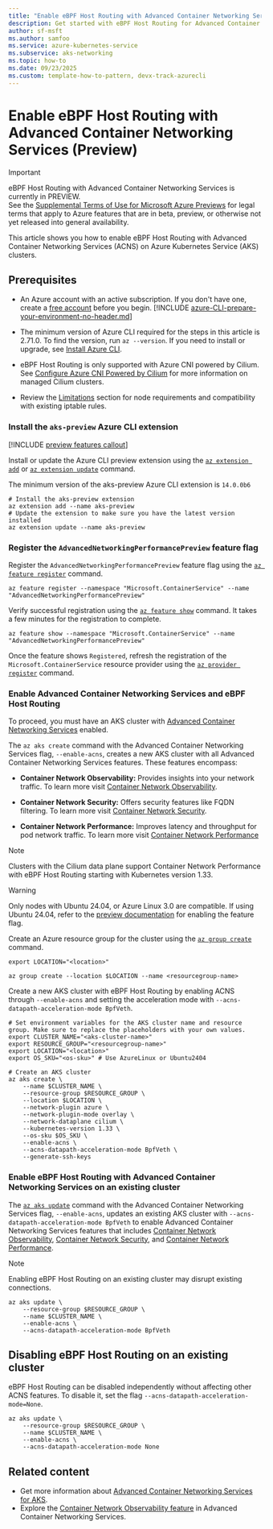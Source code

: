 ```yaml
---
title: "Enable eBPF Host Routing with Advanced Container Networking Services"
description: Get started with eBPF Host Routing for Advanced Container Networking Services on your AKS cluster.
author: sf-msft
ms.author: samfoo
ms.service: azure-kubernetes-service
ms.subservice: aks-networking
ms.topic: how-to
ms.date: 09/23/2025
ms.custom: template-how-to-pattern, devx-track-azurecli
---
```


# Enable eBPF Host Routing with Advanced Container Networking Services (Preview)

> [!IMPORTANT]
> eBPF Host Routing with Advanced Container Networking Services is currently in PREVIEW.  
> See the [Supplemental Terms of Use for Microsoft Azure Previews](https://azure.microsoft.com/support/legal/preview-supplemental-terms/) for legal terms that apply to Azure features that are in beta, preview, or otherwise not yet released into general availability.

This article shows you how to enable eBPF Host Routing with Advanced Container Networking Services (ACNS) on Azure Kubernetes Service (AKS) clusters.

## Prerequisites

- An Azure account with an active subscription. If you don't have one, create a [free account](https://azure.microsoft.com/free/?WT.mc_id=A261C142F) before you begin.
[!INCLUDE [azure-CLI-prepare-your-environment-no-header.md](~/reusable-content/azure-cli/azure-cli-prepare-your-environment-no-header.md)]

- The minimum version of Azure CLI required for the steps in this article is 2.71.0. To find the version, run `az --version`. If you need to install or upgrade, see [Install Azure CLI](/cli/azure/install-azure-cli).

- eBPF Host Routing is only supported with Azure CNI powered by Cilium. See [Configure Azure CNI Powered by Cilium](/azure/aks/azure-cni-powered-by-cilium) for more information on managed Cilium clusters.

- Review the [Limitations](./container-network-performance-ebpf-host-routing.md#limitations) section for node requirements and compatibility with existing iptable rules.

### Install the `aks-preview` Azure CLI extension

[!INCLUDE [preview features callout](~/reusable-content/ce-skilling/azure/includes/aks/includes/preview/preview-callout.md)]

Install or update the Azure CLI preview extension using the [`az extension add`](/cli/azure/extension#az_extension_add) or [`az extension update`](/cli/azure/extension#az_extension_update) command.

 The minimum version of the aks-preview Azure CLI extension is `14.0.0b6`

```azurecli-interactive
# Install the aks-preview extension
az extension add --name aks-preview
# Update the extension to make sure you have the latest version installed
az extension update --name aks-preview
```

### Register the `AdvancedNetworkingPerformancePreview` feature flag

Register the `AdvancedNetworkingPerformancePreview` feature flag using the  [`az feature register`](/cli/azure/feature#az_feature_register) command.

```azurecli-interactive 
az feature register --namespace "Microsoft.ContainerService" --name "AdvancedNetworkingPerformancePreview"
```
Verify successful registration using the [`az feature show`](/cli/azure/feature#az_feature_show) command. It takes a few minutes for the registration to complete.

```azurecli-interactive
az feature show --namespace "Microsoft.ContainerService" --name "AdvancedNetworkingPerformancePreview"
```

Once the feature shows `Registered`, refresh the registration of the `Microsoft.ContainerService` resource provider using the [`az provider register`](/cli/azure/provider#az_provider_register) command.

### Enable Advanced Container Networking Services and eBPF Host Routing

To proceed, you must have an AKS cluster with [Advanced Container Networking Services](./advanced-container-networking-services-overview.md) enabled.

The `az aks create` command with the Advanced Container Networking Services flag, `--enable-acns`, creates a new AKS cluster with all Advanced Container Networking Services features. These features encompass:
* **Container Network Observability:**  Provides insights into your network traffic. To learn more visit [Container Network Observability](./advanced-container-networking-services-overview.md#container-network-observability).

* **Container Network Security:** Offers security features like FQDN filtering. To learn more visit  [Container Network Security](./advanced-container-networking-services-overview.md#container-network-security).

* **Container Network Performance:** Improves latency and throughput for pod network traffic. To learn more visit [Container Network Performance](./advanced-container-networking-services-overview.md#container-network-performance)

> [!NOTE]
> Clusters with the Cilium data plane support Container Network Performance with eBPF Host Routing starting with Kubernetes version 1.33.

> [!WARNING]
> Only nodes with Ubuntu 24.04, or Azure Linux 3.0 are compatible. If using Ubuntu 24.04, refer to the [preview documentation](./upgrade-os-version.md#migrate-to-ubuntu-2404-preview) for enabling the feature flag.

Create an Azure resource group for the cluster using the [`az group create`](/cli/azure/group#az-group-create) command.

```azurecli-interactive
export LOCATION="<location>"

az group create --location $LOCATION --name <resourcegroup-name>
```

Create a new AKS cluster with eBPF Host Routing by enabling ACNS through `--enable-acns` and setting the acceleration mode with `--acns-datapath-acceleration-mode BpfVeth`.

```azurecli-interactive
# Set environment variables for the AKS cluster name and resource group. Make sure to replace the placeholders with your own values.
export CLUSTER_NAME="<aks-cluster-name>"
export RESOURCE_GROUP="<resourcegroup-name>"
export LOCATION="<location>"
export OS_SKU="<os-sku>" # Use AzureLinux or Ubuntu2404
 
# Create an AKS cluster
az aks create \
    --name $CLUSTER_NAME \
    --resource-group $RESOURCE_GROUP \
    --location $LOCATION \
    --network-plugin azure \
    --network-plugin-mode overlay \
    --network-dataplane cilium \
    --kubernetes-version 1.33 \
    --os-sku $OS_SKU \
    --enable-acns \
    --acns-datapath-acceleration-mode BpfVeth \
    --generate-ssh-keys
```

### Enable eBPF Host Routing with Advanced Container Networking Services on an existing cluster

The [`az aks update`](/cli/azure/aks#az-aks-update) command with the Advanced Container Networking Services flag, `--enable-acns`, updates an existing AKS cluster with `--acns-datapath-acceleration-mode BpfVeth` to enable Advanced Container Networking Services features that includes [Container Network Observability](./advanced-container-networking-services-overview.md#container-network-observability), [Container Network Security](./advanced-container-networking-services-overview.md#container-network-security), and [Container Network Performance](./advanced-container-networking-services-overview.md#container-network-performance).

> [!NOTE]
> Enabling eBPF Host Routing on an existing cluster may disrupt existing connections.

```azurecli-interactive
az aks update \
    --resource-group $RESOURCE_GROUP \
    --name $CLUSTER_NAME \
    --enable-acns \
    --acns-datapath-acceleration-mode BpfVeth
```

## Disabling eBPF Host Routing on an existing cluster

eBPF Host Routing can be disabled independently without affecting other ACNS features. To disable it, set the flag `--acns-datapath-acceleration-mode=None`.

```azurecli-interactive
az aks update \
    --resource-group $RESOURCE_GROUP \
    --name $CLUSTER_NAME \
    --enable-acns \
    --acns-datapath-acceleration-mode None
```

## Related content

* Get more information about [Advanced Container Networking Services for AKS](advanced-container-networking-services-overview.md).
* Explore the [Container Network Observability feature](./advanced-container-networking-services-overview.md#container-network-observability) in Advanced Container Networking Services.

